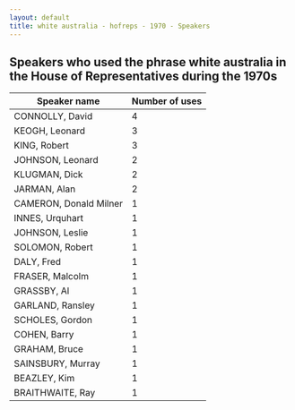 ```yaml
---
layout: default
title: white australia - hofreps - 1970 - Speakers
---
```

## Speakers who used the phrase **white australia** in the House of Representatives during the 1970s

| Speaker name | Number of uses |
|--------------|----------------|
|CONNOLLY, David|4|
|KEOGH, Leonard|3|
|KING, Robert|3|
|JOHNSON, Leonard|2|
|KLUGMAN, Dick|2|
|JARMAN, Alan|2|
|CAMERON, Donald Milner|1|
|INNES, Urquhart|1|
|JOHNSON, Leslie|1|
|SOLOMON, Robert|1|
|DALY, Fred|1|
|FRASER, Malcolm|1|
|GRASSBY, Al|1|
|GARLAND, Ransley|1|
|SCHOLES, Gordon|1|
|COHEN, Barry|1|
|GRAHAM, Bruce|1|
|SAINSBURY, Murray|1|
|BEAZLEY, Kim|1|
|BRAITHWAITE, Ray|1|

